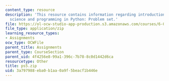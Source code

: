 ```yaml
---
content_type: resource
description: 'This resource contains information regarding introduction to computer
  science and programming in Python: Problem set.'
file: https://ol-ocw-studio-app-production.s3.amazonaws.com/courses/6-0001-introduction-to-computer-science-and-programming-in-python-fall-2016/3a797988eba0b1aa0a9f5beacf1b446e_ps5.zip
file_type: application/zip
learning_resource_types:
- Assignments
ocw_type: OCWFile
parent_title: Assignments
parent_type: CourseSection
parent_uid: 4f4256e8-99a1-396c-7b78-8c0d1442d6ca
resourcetype: Other
title: ps5.zip
uid: 3a797988-eba0-b1aa-0a9f-5beacf1b446e
---
```

